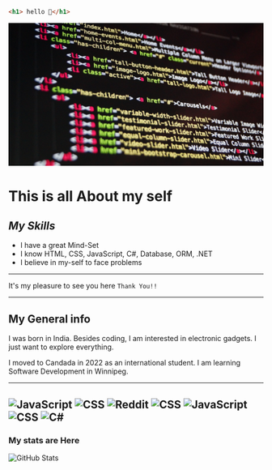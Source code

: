 ```HTML
<h1> hello 👋</h1>
 ```
 ![Image Link](https://github.com/Chamanbawa/chamanbawa/blob/main/assets/images/coding.jpg)

# **This is all About my self**
##  _My Skills_

* I have a great Mind-Set
* I know HTML, CSS, JavaScript, C#, Database, ORM, .NET
* I believe in my-self to face problems 
 ---
 It's my pleasure to see you here `Thank You!!`

 ---
 ## My General info
 
 I was born in India. Besides coding, I am interested in electronic gadgets. I just want to explore everything.
 
 I moved to Candada in 2022 as an international student. I am learning Software Development in Winnipeg.

 ---
![JavaScript](https://img.shields.io/badge/JavaScript-FF1B2D?style=for-the-badge&logo=JavaScript&logoColor=white) ![CSS](https://img.shields.io/badge/CSS-025E8C?style=for-the-badge&logo=CSS&logoColor=white) ![Reddit](https://img.shields.io/badge/Reddit-%23FF4500.svg?style=for-the-badge&logo=Reddit&logoColor=white)  ![CSS](https://img.shields.io/badge/CSS-025E8C?style=for-the-badge&logo=CSS&logoColor=white) ![JavaScript](https://img.shields.io/badge/JavaScript-FF1B2D?style=for-the-badge&logo=JavaScript&logoColor=white) ![CSS](https://img.shields.io/badge/CSS-025E8C?style=for-the-badge&logo=CSS&logoColor=white) ![C#](https://img.shields.io/badge/Reddit-%23FF4500.svg?style=for-the-badge&logo=Reddit&logoColor=white)
 ---
 ### My stats are Here

 ![GitHub Stats](https://github-readme-stats.vercel.app/api?username=Chamanbawa&theme=highcontrast)

 


